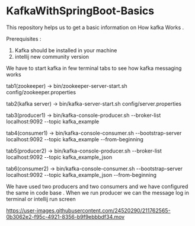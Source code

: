 # KafkaWithSpringBoot-Basics

This repository helps us to get a basic information on How kafka Works . 

Prerequisites : 

1. Kafka should be installed in your machine 
2. intellij new community version 

We have to start kafka in few terminal tabs to see how kafka messaging works 

tab1(zookeeper) -> bin/zookeeper-server-start.sh config/zookeeper.properties

tab2(kafka server) -> bin/kafka-server-start.sh config/server.properties

tab3(producer1) -> bin/kafka-console-producer.sh --broker-list localhost:9092 --topic kafka_example

tab4(consumer1) -> bin/kafka-console-consumer.sh --bootstrap-server localhost:9092 --topic kafka_example --from-beginning

tab5(producer2) -> bin/kafka-console-producer.sh --broker-list localhost:9092 --topic kafka_example_json

tab6(consumer2) -> bin/kafka-console-consumer.sh --bootstrap-server localhost:9092 --topic kafka_example_json --from-beginning

We have used two producers and two consumers and we have configured the same in code base . When we run producer we can the message log in terminal or 
intellij run screen 



https://user-images.githubusercontent.com/24520290/211762565-0b3062e2-f95c-4921-8356-b9f9ebbbdf34.mov

